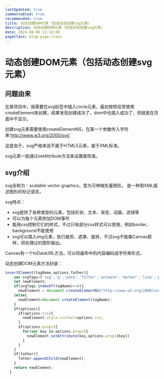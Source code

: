 ```yaml
---
lastUpdated: true
commentabled: true
recommended: true
title: 动态创建DOM元素（包括动态创建svg元素）
description: 动态创建DOM元素（包括动态创建svg元素）
date: 2024-08-06 12:18:00
pageClass: blog-page-class
---
```


# 动态创建DOM元素（包括动态创建svg元素） #

## 问题由来 ##

在某项目中，我需要在svg标签中插入circle元素，最初按照往常使用createElement来创建，结果发现创建成功了，dom中也插入成功了，但就是在页面中不显示。

创建svg元素需要使用createElementNS，在第一个参数传入字符串’http://www.w3.org/2000/svg’

这是由于，svg严格来说不属于HTML5元素，属于XML标准。

svg元素一般通过setAttribute方法来设置属性值。

## svg介绍 ##

svg全称为：scalable vector graphics，意为可伸缩矢量图形。
是一种用XML描述图形的标记语言。

svg特点：

- svg提供了各种类型的元素，包括形状、文本、渐变、动画、滤镜等
- 可以为每个元素附加DOM事件
- 能用css控制它们的样式，不过只有部分css样式可以使用，例如border、background不能使用
- svg可以插入img元素，执行裁剪、遮罩、旋转，不过svg不能像Canvas那样，将处理过的图形输出。

Canvas有一个toDataURL方法，可以将画布中的内容编码成字符串形式。

动态创建DOM元素方法封装：

```javascript $(1#)
insertElement(tagName,options,father){
    var svgTags=['svg','g','path','filter','animate','marker','line','polyline','rect','circle','ellipse','polygon'];
    let newElement;
    if(svgTags.indexOf(tagName)>=0){
      newElement = document.createElementNS("http://www.w3.org/2000/svg",tagName);
    }else{
      newElement=document.createElement(tagName);
    }
    if(options){
      if(options.css){
        newElement.style.cssText=options.css;
      }
      if(options.props){
        for(var key in options.props){
          newElement.setAttribute(key,options.props[key])
        }
      }
    }
    if(father){
      father.appendChild(newElement);
    }
    return newElement;
  }
```
